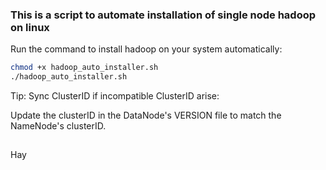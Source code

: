 ### This is a script to automate installation of single node hadoop on linux

Run the command  to install hadoop on your system automatically:
```bash
chmod +x hadoop_auto_installer.sh
./hadoop_auto_installer.sh
```
Tip: Sync ClusterID if incompatible ClusterID arise:

Update the clusterID in the DataNode's VERSION file to match the NameNode's clusterID.
##
<tab>Hay<tab>